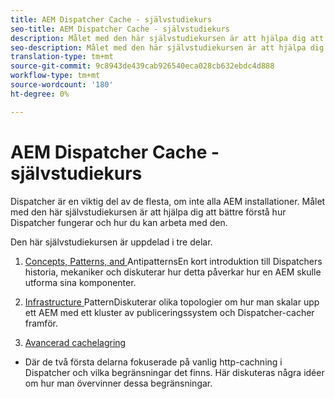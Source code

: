 ```yaml
---
title: AEM Dispatcher Cache - självstudiekurs
seo-title: AEM Dispatcher Cache - självstudiekurs
description: Målet med den här självstudiekursen är att hjälpa dig att bättre förstå hur Dispatcher fungerar och hur du kan arbeta med den.
seo-description: Målet med den här självstudiekursen är att hjälpa dig att bättre förstå hur Dispatcher fungerar och hur du kan arbeta med den.
translation-type: tm+mt
source-git-commit: 9c8943de439cab926540eca028cb632ebdc4d888
workflow-type: tm+mt
source-wordcount: '180'
ht-degree: 0%

---
```



# AEM Dispatcher Cache - självstudiekurs

Dispatcher är en viktig del av de flesta, om inte alla AEM installationer. Målet med den här självstudiekursen är att hjälpa dig att bättre förstå hur Dispatcher fungerar och hur du kan arbeta med den.

Den här självstudiekursen är uppdelad i tre delar.

1. [Concepts, Patterns, and ](chapter-1.md)
AntipatternsEn kort introduktion till Dispatchers historia, mekaniker och diskuterar hur detta påverkar hur en AEM skulle utforma sina komponenter.

1. [Infrastructure ](chapter-2.md)
PatternDiskuterar olika topologier om hur man skalar upp ett AEM med ett kluster av publiceringssystem och Dispatcher-cacher framför.

1. [Avancerad cachelagring ](chapter-3.md)
- Där de två första delarna fokuserade på vanlig http-cachning i Dispatcher och vilka begränsningar det finns. Här diskuteras några idéer om hur man övervinner dessa begränsningar.
